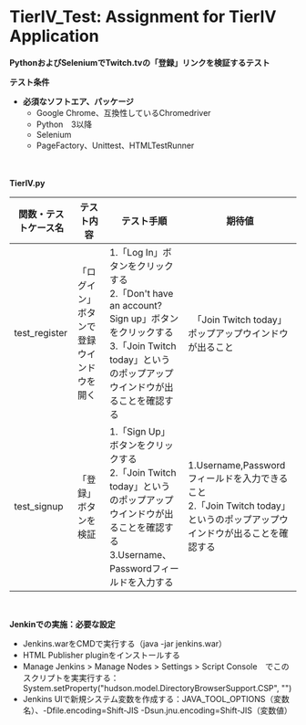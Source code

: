 # TierIV_Test: Assignment for TierIV Application

<b>PythonおよびSeleniumでTwitch.tvの「登録」リンクを検証するテスト</b>

<b>テスト条件</b>
- <b>必須なソフトエア、パッケージ</b>
  - Google Chrome、互換性しているChromedriver
  - Python　3以降
  - Selenium
  - PageFactory、Unittest、HTMLTestRunner
<br>
<br>
<b>TierIV.py</b>

| 関数・テストケース名  | テスト内容 | テスト手順 | 期待値 |
| ------------- | ------------- |------------- |------------- |
| test_register  | 「ログイン」ボタンで登録ウインドウを開く |1.「Log In」ボタンをクリックする<br>2.「Don't have an account? Sign up」ボタンをクリックする<br>3.「Join Twitch today」というのポップアップウインドウが出ることを確認する |　「Join Twitch today」ポップアップウインドウが出ること |
| test_signup  | 「登録」ボタンを検証 |1.「Sign Up」ボタンをクリックする<br>2.「Join Twitch today」というのポップアップウインドウが出ることを確認する<br>3.Username、Passwordフィールドを入力する|1.Username,Passwordフィールドを入力できること<br>2.「Join Twitch today」というのポップアップウインドウが出ることを確認する  |
<br>

<b>Jenkinでの実施：必要な設定</b>
- Jenkins.warをCMDで実行する（java -jar jenkins.war）
- HTML Publisher pluginをインストールする
- Manage Jenkins > Manage Nodes > Settings > Script Console　でこのスクリプトを実実行する：System.setProperty("hudson.model.DirectoryBrowserSupport.CSP", "")
- Jenkins UIで新規システム変数を作成する：JAVA_TOOL_OPTIONS（変数名）、-Dfile.encoding=Shift-JIS -Dsun.jnu.encoding=Shift-JIS（変数値）
